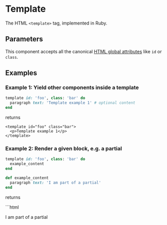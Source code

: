 # Template

The HTML `<template>` tag, implemented in Ruby.

## Parameters

This component accepts all the canonical [HTML global attributes](https://www.w3schools.com/tags/ref_standardattributes.asp) like `id` or `class`.

## Examples

### Example 1: Yield other components inside a template

```ruby
template id: 'foo', class: 'bar' do
  paragraph text: 'Template example 1' # optional content
end
```

returns

```markup
<template id="foo" class="bar">
  <p>Template example 1</p>
</template>
```

### Example 2: Render a given block, e.g. a partial

```ruby
template id: 'foo', class: 'bar' do
  example_content
end

def example_content
  paragraph text: 'I am part of a partial'
end
```

returns

\`\`\`html

I am part of a partial


